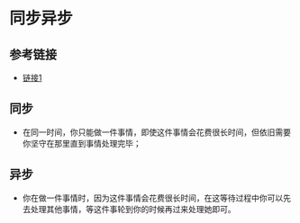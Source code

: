 # 同步异步

## 参考链接
  - [链接1](https://www.cnblogs.com/zhengyeye/p/8980461.html)
## 同步
  - 在同一时间，你只能做一件事情，即使这件事情会花费很长时间，但依旧需要你坚守在那里直到事情处理完毕；

## 异步
  - 你在做一件事情时，因为这件事情会花费很长时间，在这等待过程中你可以先去处理其他事情，等这件事轮到你的时候再过来处理她即可。